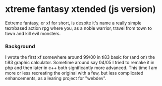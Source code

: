 # xtreme fantasy xtended (js version)

Extreme fantasy, or xf for short, is despite it's name a really simple text/based action rpg where you, as a noble warrior, travel from town to town and kill evil monsters.

### Background
I wrote the first xf somewhere around 99/00 in ti83 basic for (and on) the ti83 graphic calculator.
Sometime around say 04/05 I tried to remake it in php and then later in c++ both significantly more advanced.
This time I am more or less recreating the original with a few, but less complicated enhancements, as a learing project for "webdev".

